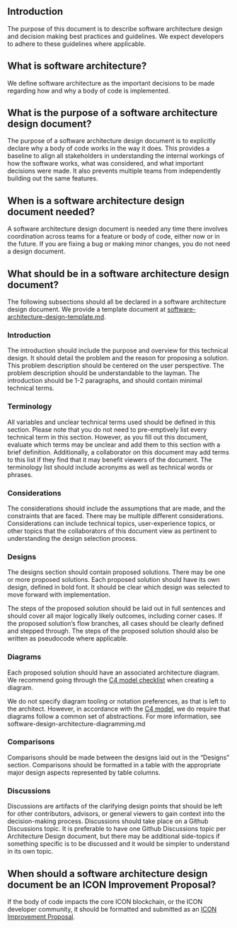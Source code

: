 ## Introduction

The purpose of this document is to describe software architecture design and decision making best practices and guidelines.
We expect developers to adhere to these guidelines where applicable.

## What is software architecture?

We define software architecture as the important decisions to be made regarding how and why a body of code is implemented.

## What is the purpose of a software architecture design document?

The purpose of a software architecture design document is to explicitly declare why a body of code works in the way it does.
This provides a baseline to align all stakeholders in understanding the internal workings of how the software works, what was considered,
and what important decisions were made. It also prevents multiple teams from independently building out the same features.

## When is a software architecture design document needed?

A software architecture design document is needed any time there involves coordination across teams for a feature or body of code, either now or in the future.
If you are fixing a bug or making minor changes, you do not need a design document.

## What should be in a software architecture design document?

The following subsections should all be declared in a software architecture design document. We provide a template document at [software-architecture-design-template.md](software-design-architecture-template.md).

### Introduction

The introduction should include the purpose and overview for this technical design. It should detail the problem and the reason for proposing a solution.
This problem description should be centered on the user perspective. The problem description should be understandable to the layman.
The introduction should be 1-2 paragraphs, and should contain minimal technical terms.

### Terminology

All variables and unclear technical terms used should be defined in this section. Please note that you do not need to pre-emptively list every
technical term in this section. However, as you fill out this document, evaluate which terms may be unclear and add them to this section with a
brief definition. Additionally, a collaborator on this document may add terms to this list if they find that it may benefit viewers of the document.
The terminology list should include acronyms as well as technical words or phrases.

### Considerations

The considerations should include the assumptions that are made, and the constraints that are faced. There may be multiple different considerations.
Considerations can include technical topics, user-experience topics, or other topics that the collaborators of this document view as pertinent to
understanding the design selection process.

### Designs

The designs section should contain proposed solutions. There may be one or more proposed solutions. Each proposed solution should have its own design,
defined in bold font. It should be clear which design was selected to move forward with implementation.

The steps of the proposed solution should be laid out in full sentences and should cover all major logically likely outcomes, including corner cases. If the proposed solution’s flow branches, all cases should be clearly defined and stepped through. The steps of the proposed solution should also be written as pseudocode where applicable.

### Diagrams

Each proposed solution should have an associated architecture diagram. We recommend going through the [C4 model checklist](https://c4model.com/review/) when creating a diagram.

We do not specify diagram tooling or notation preferences, as that is left to the architect. However, in accordance with the [C4 model](https://c4model.com/#CoreDiagrams), we do require that diagrams follow a common set of abstractions. For more information, see software-design-architecture-diagramming.md

### Comparisons

Comparisons should be made between the designs laid out in the “Designs” section. Comparisons should be formatted in a table with the
appropriate major design aspects represented by table columns.

### Discussions

Discussions are artifacts of the clarifying design points that should be left for other contributors, advisors, or general viewers to
gain context into the decision-making process. Discussions should take place on a Github Discussions topic. It is preferable to have one
Github Discussions topic per Architecture Design document, but there may be additional side-topics if something specific is to be
discussed and it would be simpler to understand in its own topic.

## When should a software architecture design document be an ICON Improvement Proposal?

If the body of code impacts the core ICON blockchain, or the ICON developer community, it should be formatted and submitted as an
[ICON Improvement Proposal](https://github.com/icon-project/IIPs).
